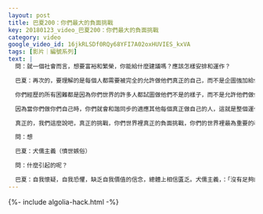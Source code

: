 ```yaml
---
layout: post
title: 巴夏200：你們最大的負面挑戰
key: 20180123_video_巴夏200：你們最大的負面挑戰
category: video
google_video_id: 16jkRLSDf0RQy68YFI7A02oxHUVIES_kxVA
tags: [影片｜編號系列]
text: |
  問：就一個社會而言，想要富裕和繁榮，你能給什麼建議嗎？應該怎樣安排和運作？

  巴夏：再次的，要理解的是每個人都需要被完全的允許做他們真正的自己，而不是企圖強加給他們某些不是他們的東西。當每個人都展現出了他們真正的樣子，就會像拼圖中的每一塊拼圖都彼此適應，支撐著整個圖面，而這整個圖畫就可以自動的成形支持所有的小塊拼圖。

  你們經歷的所有困難都是因為你們世界的許多人都試圖做他們不是的樣子，而不是允許他們做他們真正的自己。你們世界裡，和平並不是要每個人都成為同質的產品，而是每個人都可以成為純粹的自己。

  因為當你們做你們自己時，你們就會和諧同步的適應其他每個真正做自己的人，這就是整個運作方式，這就是我們世界的運行方式，我們知道這可以在你們的世界運行。但是你們世界的很多人首先需要的是，整理他們的思想，認識到那種方式是可能的。

  真正的，我們這麼說吧，真正的挑戰，你們世界裡真正的負面挑戰，你們的世界裡最為重要的改變，你們的思想心態上一但改變，整個世界都會不同了，你想知道是什麼嗎？

  問：想

  巴夏：犬儒主義（憤世嫉俗）

  問：什麼引起的呢？

  巴夏：自我懷疑，自我恐懼，缺乏自我價值的信念，總體上相信匱乏。犬儒主義，：「沒有足夠的給你」、「只有足夠的給我」、「你不可能是對的，那樣不適合我的世界，因此我就會嘲笑你」，你懂了吧？犬儒主義意思就是無知和傲慢的結合。C、I、A，C＝I＋A，犬儒主義＝無知＋傲慢。你懂的，無意冒犯你們的某些地下組織。
---
```


{%- include algolia-hack.html -%}
